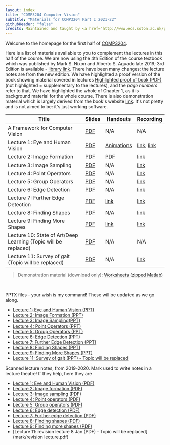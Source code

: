 ```yaml
---
layout: index
title: "COMP3204 Computer Vision"
subtitle: "Materials for COMP3204 Part I 2021-22"
githubHeader: "false"
credits: Maintained and taught by <a href="http://www.ecs.soton.ac.uk/people/msn">Dr Xiaohao Cai</a>
---
```


Welcome to the homepage for the first half of [COMP3204](https://secure.ecs.soton.ac.uk/module/COMP3204).

Here is a list of materials available to you to complement the lectures in this half of the course. We are now using the 4th Edition of the course textbook which was published by Mark S. Nixon and Alberto S. Aguado late 2019; 3rd Edition is available - [library link](https://ebookcentral.proquest.com/lib/soton-ebooks/detail.action?docID=998617&query=Feature+Extraction+and+Image+Processing+for+Computer+Vision). There have been many changes: the lecture notes are from the new edition. We have highlighted a proof version of the book showing material covered in lectures [Highlighted proof of book (PDF)](mark/Sections_of_proof_of_textbook_highlighted.pdf) (not highlighted = supplementary to the lectures), and the *page numbers* refer to that. We have highlighted the whole of Chapter 1, as it is background material for the whole course. There is also demonstration material which is largely derived from the book's website [link](https://www.southampton.ac.uk/~msn/book/). It's not pretty and is not aimed to be: it's just working software. 


Title        | Slides                            |Handouts     | Recording
------------ | ----------------------------------|-------------| --------- 
A Framework for Computer Vision | [PDF](mark/A%20Framework%20for%20Computer%20Vision-i.pdf) | N/A  | N/A
Lecture 1: Eye and Human Vision | [PDF](mark/Lecture_1_21-22.pdf) | [Animations](mark/Lecture_1_animations_2020.pptx) | [link](https://southampton.cloud.panopto.eu/Panopto/Pages/Viewer.aspx?id=9a64be1f-2572-4ca2-8c12-ac4f00e64eba); [link](https://southampton.cloud.panopto.eu/Panopto/Pages/Viewer.aspx?id=4b527945-ad2f-43d9-8eaf-adb800d5991b)
Lecture 2: Image Formation      | [PDF](mark/Lecture_2_21-22.pdf) | [PDF](mark/FourierTransform.pdf) | [link](https://southampton.cloud.panopto.eu/Panopto/Pages/Viewer.aspx?id=53777333-e297-4b2c-bd7e-ac4f00e89916)
Lecture 3: Image Sampling       | [PDF](mark/Lecture_3_21-22.pdf) | N/A | [link](https://southampton.cloud.panopto.eu/Panopto/Pages/Viewer.aspx?id=dc0154f9-4345-4a53-9219-ac5200e306b7)
Lecture 4: Point Operators      | [PDF](mark/Lecture_4_21-22.pdf) | N/A | [link](https://southampton.cloud.panopto.eu/Panopto/Pages/Viewer.aspx?id=803c26de-a504-4d38-a3fb-ac5600e051ce)
Lecture 5: Group Operators      | [PDF](mark/Lecture_5_21-22.pdf) | N/A | [link](https://southampton.cloud.panopto.eu/Panopto/Pages/Viewer.aspx?id=a146ecac-cdc8-4a62-a21c-ac5600e4e95e)
Lecture 6: Edge Detection       | [PDF](mark/Lecture_6_21-22.pdf) | N/A | [link](https://southampton.cloud.panopto.eu/Panopto/Pages/Viewer.aspx?id=7e16fefa-fb77-4f33-af33-ac5900f1f400)
Lecture 7: Further Edge Detection | [PDF](mark/Lecture_7_21-22.pdf) | [link](https://homepages.inf.ed.ac.uk/rbf/HIPR2/canny.htm) | [link](https://southampton.cloud.panopto.eu/Panopto/Pages/Viewer.aspx?id=6918a84a-f3ae-4682-8e39-ac5d010116f3)
Lecture 8: Finding Shapes       | [PDF](mark/Lecture_8_21-22.pdf) | N/A | [link](https://southampton.cloud.panopto.eu/Panopto/Pages/Viewer.aspx?id=105a32af-14a8-44ce-8ede-ac5d0103c375)
Lecture 9: Finding More Shapes  | [PDF](mark/Lecture_9_21-22.pdf) | [link](https://homepages.inf.ed.ac.uk/rbf/HIPR2/hough.htm) | [link](https://southampton.cloud.panopto.eu/Panopto/Pages/Viewer.aspx?id=54b3d80f-634c-4d75-82bb-ac6000ebe406)
Lecture 10: State of Art/Deep Learning (Topic will be replaced) | [PDF](mark/Lecture_10_2020.pdf) | N/A | N/A
Lecture 11: Survey of gait (Topic will be replaced) | [PDF](mark/ACCV%202020%20gait%20nixon%20s.pdf) | N/A | [link](https://southampton.cloud.panopto.eu/Panopto/Pages/Viewer.aspx?id=196e5e30-adee-48b8-b87b-ac8000f21d63)


> Demonstration material (download only): [Worksheets (zipped Matlab)](mark/Marks_matlab.zip)


&nbsp;


PPTX files - your wish is my command! These will be updated as we go along.

* [Lecture 1: Eye and Human Vision (PPT)](mark/Lecture_1_21-22.pptx)
* [Lecture 2: Image Formation (PPT)](mark/Lecture_2_21-22.pptx)
* [Lecture 3: Image Sampling(PPT)](mark/Lecture_3_21-22.pptx)
* [Lecture 4: Point Operators (PPT)](mark/Lecture_4_21-22.pptx)
* [Lecture 5: Group Operators (PPT)](mark/Lecture_5_21-22.pptx)
* [Lecture 6: Edge Detection (PPT)](mark/Lecture_6_21-22.pptx)
* [Lecture 7: Further Edge Detection (PPT)](mark/Lecture_7_21-22.pptx)
* [Lecture 8: Finding Shapes (PPT)](mark/Lecture_8_21-22.pptx)
* [Lecture 9: Finding More Shapes (PPT)](mark/Lecture_9_21-22.pptx)
* [Lecture 11: Survey of gait (PPT) - Topic will be replaced](mark/ACCV%202020%20gait%20nixon%20s.pptx)

Scanned lecture notes, from 2019-2020. Mark used to write notes in a lecture theatre! If they help, here they are

* [Lecture 1: Eye and Human Vision (PDF)](mark/L20notes%2019-20.pdf)
* [Lecture 2: Image formation (PDF)](mark/Lect%202%20notes%2019-20.pdf)
* [Lecture 3: Image sampling (PDF)](mark/Lect%203%20notes%2019-20.pdf)
* [Lecture 4: Point operators (PDF)](mark/Lect%204%20notes%2019-20.pdf)
* [Lecture 5: Group operators (PDF)](mark/Lect%205%20notes%2019-20.pdf)
* [Lecture 6: Edge detection (PDF)](mark/Lect%206%20notes%2019-20.pdf)
* [Lecture 7: Further edge detection (PDF)](mark/Lect%207%20notes%2019-20.pdf)
* [Lecture 8: Finding shapes (PDF)](mark/Lect%208%20notes%2019-20.pdf)
* [Lecture 9: Finding more shapes (PDF)](mark/Lect%209%20notes%2019-20.pdf)
* [Lecture 11: revision lecture 8 Jan (PDF) - Topic will be replaced](mark/revision lecture.pdf)

<!---
* [Lecture 1](mark/Lecture_1_Human_Vision.pdf)
* [Lecture 2](mark/Lecture_2_Image_formation.pdf)
* [Lecture 3](mark/Lecture_3_DiscreteFT.pdf)
* [Lecture 4](mark/Lecture_4_slides_point_operators.pdf)
* [Lecture 5](mark/Lecture_5_slides_group_operators.pdf)
* [Lecture 6](mark/Lecture_6_slides_edge_detection1.pdf)
* [Lecture 7](mark/Lecture_7_slides_further_edge_det.pdf)
* [Lecture 8](mark/Lecture_8_slides_finding_shapes.pdf)
* [Lecture 9](mark/Lecture_9_slides_finding_more_shapes.pdf)
-->

<!---
Revision Lecture
* [Jan 2019](mark/revision_lecture.pdf)
-->
<!---
I used to provide handouts for lectures, and they relate to the book's third edition, but the students suggested I need them no longer given the ppts which support the course. If you want them they are here:

* [Handout #0 (PDF)](mark/handout 0.pdf)
* [Handout #1 (PDF)](mark/handout 1.pdf)
* [Handout #2 (PDF)](mark/handout2.pdf)
* [Handout #3 (PDF)](mark/handout3.pdf)
* [Handout #4 (PDF)](mark/handout4.pdf)
* [Handout #5 (PDF)](mark/handout5.pdf)
* [Handout #6 (PDF)](mark/handout6.pdf)
* [Handout #7 (PDF)](mark/handout7.pdf)
* [Handout #8 (PDF)](mark/handout8.pdf)
* [Handout #9 (PDF)](mark/handout9.pdf)
* [Handout #10 (PDF)](mark/handout10.pdf)
* [Handout #13 (PDF)](mark/handout13.pdf)
* [Handout #14 (PDF)](mark/handout14.pdf)
 
-->
